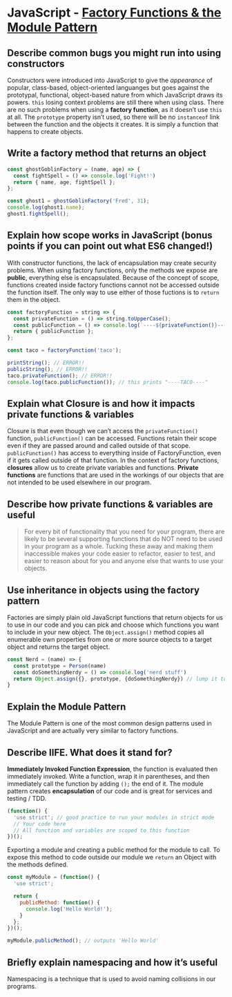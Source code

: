 # JavaScript - [Factory Functions & the Module Pattern](https://www.theodinproject.com/paths/full-stack-javascript/courses/javascript/lessons/factory-functions-and-the-module-pattern)

## Describe common bugs you might run into using constructors
Constructors were introduced into JavaScript to give the _appearance_ of popular, class-based, object-oriented languanges but goes against the prototypal, functional, object-based nature from which JavaScript draws its powers.
`this` losing context problems are still there when using class. There are no such problems when using a **factory function**, as it doesn’t use `this` at all.
 The `prototype` property isn’t used, so there will be no `instanceof` link between the function and the objects it creates. It is simply a function that happens to create objects.

## Write a factory method that returns an object
```js
const ghostGoblinFactory = (name, age) => {
  const fightSpell = () => console.log('Fight!')
  return { name, age, fightSpell };
};

const ghost1 = ghostGoblinFactory('Fred', 31);
console.log(ghost1.name);
ghost1.fightSpell();
```
## Explain how scope works in JavaScript (bonus points if you can point out what ES6 changed!)
With constructor functions, the lack of encapsulation may create security problems. When using factory functions, only the methods we expose are **public**, everything else is encapsulated. Because of the concept of scope, functions created inside factory functions cannot not be accessed outside the function itself. The only way to use either of those fuctions is to `return` them in the object.
```js
const factoryFunction = string => {
  const privateFunction = () => string.toUpperCase();
  const publicFunction = () => console.log(`----${privateFunction()}----`);
  return { publicFunction };
};

const taco = factoryFunction('taco');

printString(); // ERROR!!
publicString(); // ERROR!!
taco.privateFunction(); // ERROR!!
console.log(taco.publicFunction()); // this prints "----TACO----"
```

## Explain what Closure is and how it impacts private functions & variables
Closure is that even though we can’t access the `privateFunction()` function, `publicFunction()` can be accessed. Functions retain their scope even if they are passed around and called outside of that scope. `publicFunction()` has access to everything inside of FactoryFunction, even if it gets called outside of that function.
In the context of factory functions, **closures** allow us to create private variables and functions. **Private functions** are functions that are used in the workings of our objects that are not intended to be used elsewhere in our program.

## Describe how private functions & variables are useful
> For every bit of functionality that you need for your program, there are likely to be several supporting functions that do NOT need to be used in your program as a whole. Tucking these away and making them inaccessible makes your code easier to refactor, easier to test, and easier to reason about for you and anyone else that wants to use your objects.

## Use inheritance in objects using the factory pattern
Factories are simply plain old JavaScript functions that return objects for us to use in our code and you can pick and choose which functions you want to include in your new object. The `Object.assign()` method copies all enumerable own properties from one or more source objects to a target object and returns the target object.
```js
const Nerd = (name) => {
  const prototype = Person(name)
  const doSomethingNerdy = () => console.log('nerd stuff')
  return Object.assign({}, prototype, {doSomethingNerdy}) // lump it together
}
```

## Explain the Module Pattern
The Module Pattern is one of the most common design patterns used in JavaScript and are actually very similar to factory functions.

## Describe IIFE. What does it stand for?
**Immediately Invoked Function Expression**, the function is evaluated then immediately invoked.  Write a function, wrap it in parentheses, and then immediately call the function by adding `();` the end of it. The module pattern creates **encapsulation** of our code and is great for services and testing / TDD.
```js
(function() {
  'use strict'; // good practice to run your modules in strict mode
  // Your code here
  // All function and variables are scoped to this function
})();
```
Exporting a module and creating a public method for the module to call. To expose this method to code outside our module we `return` an Object with the methods defined.
```js
const myModule = (function() {
  'use strict';

  return {
    publicMethod: function() {
      console.log('Hello World!');
    }
  };
})();

myModule.publicMethod(); // outputs 'Hello World'
```

## Briefly explain namespacing and how it’s useful
Namespacing is a technique that is used to avoid naming collisions in our programs.
